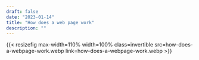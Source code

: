 ```yaml
---
draft: false
date: "2023-01-14"
title: "How does a web page work"
description: ""
---
```



{{< resizefig max-width=110% width=100% class=invertible src=how-does-a-webpage-work.webp link=how-does-a-webpage-work.webp >}}
